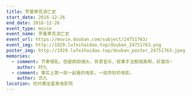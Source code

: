 ```yaml
---
title: 罗曼蒂克消亡史
start_date: 2016-12-26
end_date: 2016-12-26
event_type: movie
event_name: 罗曼蒂克消亡史
event_url: https://movie.douban.com/subject/24751763/
event_img: http://1929.lufeihaidao.top/douban_24751763.png
poster_img: http://1929.lufeihaidao.top/douban_poster_24751763.jpeg
memories:
  - comment: 节奏很乱，但是俯拍镜头、背景音乐、叙事手法都很美啊，好喜欢~
    author: 时九
  - comment: 事实上第一部一起看的电影，一部奇妙的电影。
    author: 念九
location: 杭州黄龙星美电影院
---
```

